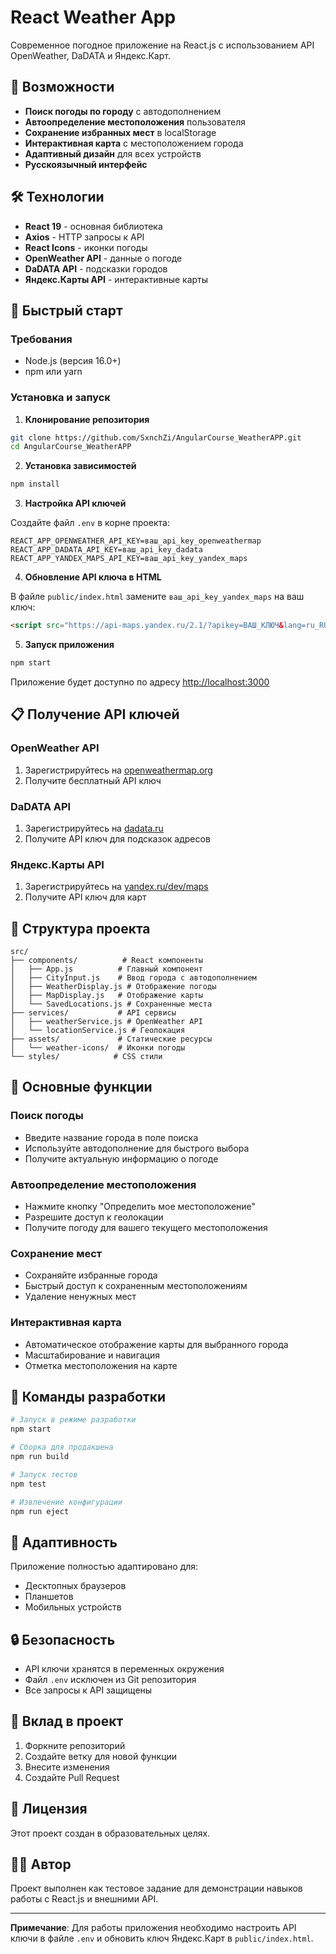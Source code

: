 # React Weather App

Современное погодное приложение на React.js с использованием API OpenWeather, DaDATA и Яндекс.Карт.

## 🌟 Возможности

- **Поиск погоды по городу** с автодополнением
- **Автоопределение местоположения** пользователя
- **Сохранение избранных мест** в localStorage
- **Интерактивная карта** с местоположением города
- **Адаптивный дизайн** для всех устройств
- **Русскоязычный интерфейс**

## 🛠️ Технологии

- **React 19** - основная библиотека
- **Axios** - HTTP запросы к API
- **React Icons** - иконки погоды
- **OpenWeather API** - данные о погоде
- **DaDATA API** - подсказки городов
- **Яндекс.Карты API** - интерактивные карты

## 🚀 Быстрый старт

### Требования
- Node.js (версия 16.0+)
- npm или yarn

### Установка и запуск

1. **Клонирование репозитория**
```bash
git clone https://github.com/SxnchZi/AngularCourse_WeatherAPP.git
cd AngularCourse_WeatherAPP
```

2. **Установка зависимостей**
```bash
npm install
```

3. **Настройка API ключей**

Создайте файл `.env` в корне проекта:
```env
REACT_APP_OPENWEATHER_API_KEY=ваш_api_key_openweathermap
REACT_APP_DADATA_API_KEY=ваш_api_key_dadata
REACT_APP_YANDEX_MAPS_API_KEY=ваш_api_key_yandex_maps
```

4. **Обновление API ключа в HTML**

В файле `public/index.html` замените `ваш_api_key_yandex_maps` на ваш ключ:
```html
<script src="https://api-maps.yandex.ru/2.1/?apikey=ВАШ_КЛЮЧ&lang=ru_RU"></script>
```

5. **Запуск приложения**
```bash
npm start
```

Приложение будет доступно по адресу [http://localhost:3000](http://localhost:3000)

## 📋 Получение API ключей

### OpenWeather API
1. Зарегистрируйтесь на [openweathermap.org](https://openweathermap.org/api)
2. Получите бесплатный API ключ

### DaDATA API
1. Зарегистрируйтесь на [dadata.ru](https://dadata.ru/api/suggest/)
2. Получите API ключ для подсказок адресов

### Яндекс.Карты API
1. Зарегистрируйтесь на [yandex.ru/dev/maps](https://yandex.ru/dev/maps/)
2. Получите API ключ для карт

## 📁 Структура проекта

```
src/
├── components/          # React компоненты
│   ├── App.js          # Главный компонент
│   ├── CityInput.js    # Ввод города с автодополнением
│   ├── WeatherDisplay.js # Отображение погоды
│   ├── MapDisplay.js   # Отображение карты
│   └── SavedLocations.js # Сохраненные места
├── services/           # API сервисы
│   ├── weatherService.js # OpenWeather API
│   └── locationService.js # Геолокация
├── assets/             # Статические ресурсы
│   └── weather-icons/  # Иконки погоды
└── styles/            # CSS стили
```

## 🎯 Основные функции

### Поиск погоды
- Введите название города в поле поиска
- Используйте автодополнение для быстрого выбора
- Получите актуальную информацию о погоде

### Автоопределение местоположения
- Нажмите кнопку "Определить мое местоположение"
- Разрешите доступ к геолокации
- Получите погоду для вашего текущего местоположения

### Сохранение мест
- Сохраняйте избранные города
- Быстрый доступ к сохраненным местоположениям
- Удаление ненужных мест

### Интерактивная карта
- Автоматическое отображение карты для выбранного города
- Масштабирование и навигация
- Отметка местоположения на карте

## 🔧 Команды разработки

```bash
# Запуск в режиме разработки
npm start

# Сборка для продакшена
npm run build

# Запуск тестов
npm test

# Извлечение конфигурации
npm run eject
```

## 📱 Адаптивность

Приложение полностью адаптировано для:
- Десктопных браузеров
- Планшетов
- Мобильных устройств

## 🔒 Безопасность

- API ключи хранятся в переменных окружения
- Файл `.env` исключен из Git репозитория
- Все запросы к API защищены

## 🤝 Вклад в проект

1. Форкните репозиторий
2. Создайте ветку для новой функции
3. Внесите изменения
4. Создайте Pull Request

## 📄 Лицензия

Этот проект создан в образовательных целях.

## 👨‍💻 Автор

Проект выполнен как тестовое задание для демонстрации навыков работы с React.js и внешними API.

---

**Примечание**: Для работы приложения необходимо настроить API ключи в файле `.env` и обновить ключ Яндекс.Карт в `public/index.html`.
